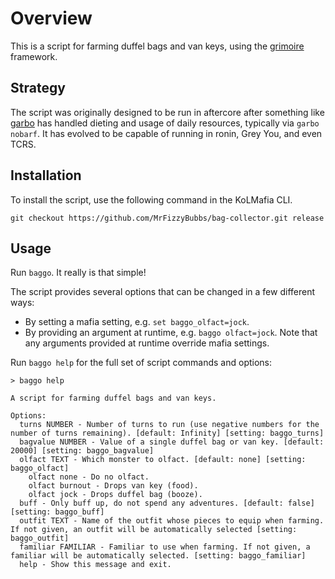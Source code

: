 # Overview

This is a script for farming duffel bags and van keys, using the [grimoire](https://github.com/Loathing-Associates-Scripting-Society/grimoire) framework.

## Strategy

The script was originally designed to be run in aftercore after something like [garbo](https://github.com/Loathing-Associates-Scripting-Society/garbage-collector) has handled dieting and usage of daily resources, typically via `garbo nobarf`. It has evolved to be capable of running in ronin, Grey You, and even TCRS.

## Installation

To install the script, use the following command in the KoLMafia CLI.

```text
git checkout https://github.com/MrFizzyBubbs/bag-collector.git release
```

## Usage

Run `baggo`. It really is that simple!

The script provides several options that can be changed in a few different ways:

- By setting a mafia setting, e.g. `set baggo_olfact=jock`.
- By providing an argument at runtime, e.g. `baggo olfact=jock`. Note that any arguments provided at runtime override mafia settings.

Run `baggo help` for the full set of script commands and options:

```
> baggo help

A script for farming duffel bags and van keys.

Options:
  turns NUMBER - Number of turns to run (use negative numbers for the number of turns remaining). [default: Infinity] [setting: baggo_turns]
  bagvalue NUMBER - Value of a single duffel bag or van key. [default: 20000] [setting: baggo_bagvalue]
  olfact TEXT - Which monster to olfact. [default: none] [setting: baggo_olfact]
    olfact none - Do no olfact.
    olfact burnout - Drops van key (food).
    olfact jock - Drops duffel bag (booze).
  buff - Only buff up, do not spend any adventures. [default: false] [setting: baggo_buff]
  outfit TEXT - Name of the outfit whose pieces to equip when farming. If not given, an outfit will be automatically selected [setting: baggo_outfit]
  familiar FAMILIAR - Familiar to use when farming. If not given, a familiar will be automatically selected. [setting: baggo_familiar]
  help - Show this message and exit.
```
